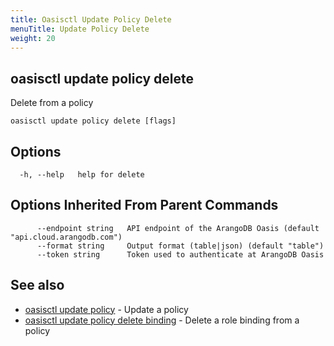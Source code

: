 ```yaml
---
title: Oasisctl Update Policy Delete
menuTitle: Update Policy Delete
weight: 20
---
```

## oasisctl update policy delete

Delete from a policy

```
oasisctl update policy delete [flags]
```

## Options
```
  -h, --help   help for delete
```

## Options Inherited From Parent Commands
```
      --endpoint string   API endpoint of the ArangoDB Oasis (default "api.cloud.arangodb.com")
      --format string     Output format (table|json) (default "table")
      --token string      Token used to authenticate at ArangoDB Oasis
```

## See also
* [oasisctl update policy](update-policy.md)	 - Update a policy
* [oasisctl update policy delete binding](update-policy-delete-binding.md)	 - Delete a role binding from a policy

